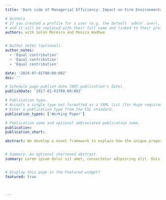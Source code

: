 ```yaml
---
title: 'Dark side of Managerial Efficiency: Impact on Firm Environmental Violations'

# Authors
# If you created a profile for a user (e.g. the default `admin` user), write the username (folder name) here
# and it will be replaced with their full name and linked to their profile.
authors: with Solon Moreira and Monica Wadhwa


# Author notes (optional)
author_notes:
  - 'Equal contribution'
  - 'Equal contribution'
  - 'Equal contribution'

date: '2024-07-01T00:00:00Z'
doi: ''

# Schedule page publish date (NOT publication's date).
publishDate: '2017-01-01T00:00:00Z'

# Publication type.
# Accepts a single type but formatted as a YAML list (for Hugo requirements).
# Enter a publication type from the CSL standard.
publication_types: ['Working Paper']

# Publication name and optional abbreviated publication name.
publication: 
publication_short: 

abstract: We develop a novel framework to explain how the unique properties of out-licensing enable R&D reconfiguration in the context of technology acquisitions. Out-licensing is an attractive R&D strategy following acquisitions as it expands opportunities for resource reconfiguration to outside the organization by using external partners while at the same time allowing firms to continue to benefit from the technology, both financially and strategically. We also propose that the positive relationship between technology acquisitions and out-licensing is weaker when firms cannot determine the full value potential of their R&D due to uncertainty or when they have high availability of short-term financial slack resources. Using a sample of bio-pharmaceutical firms, the result of a 2SLS fixed-effect regression that accounts for the potential endogeneity of technology acquisitions provides support for our theoretical framework.


# Summary. An optional shortened abstract.
summary: Lorem ipsum dolor sit amet, consectetur adipiscing elit. Duis posuere tellus ac convallis placerat. Proin tincidunt magna sed ex sollicitudin condimentum.


# Display this page in the Featured widget?
featured: true



---
```



